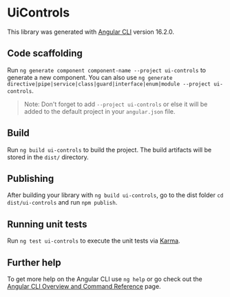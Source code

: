 # UiControls

This library was generated with [Angular CLI](https://github.com/angular/angular-cli) version 16.2.0.

## Code scaffolding

Run `ng generate component component-name --project ui-controls` to generate a new component. You can also use `ng generate directive|pipe|service|class|guard|interface|enum|module --project ui-controls`.
> Note: Don't forget to add `--project ui-controls` or else it will be added to the default project in your `angular.json` file. 

## Build

Run `ng build ui-controls` to build the project. The build artifacts will be stored in the `dist/` directory.

## Publishing

After building your library with `ng build ui-controls`, go to the dist folder `cd dist/ui-controls` and run `npm publish`.

## Running unit tests

Run `ng test ui-controls` to execute the unit tests via [Karma](https://karma-runner.github.io).

## Further help

To get more help on the Angular CLI use `ng help` or go check out the [Angular CLI Overview and Command Reference](https://angular.io/cli) page.
